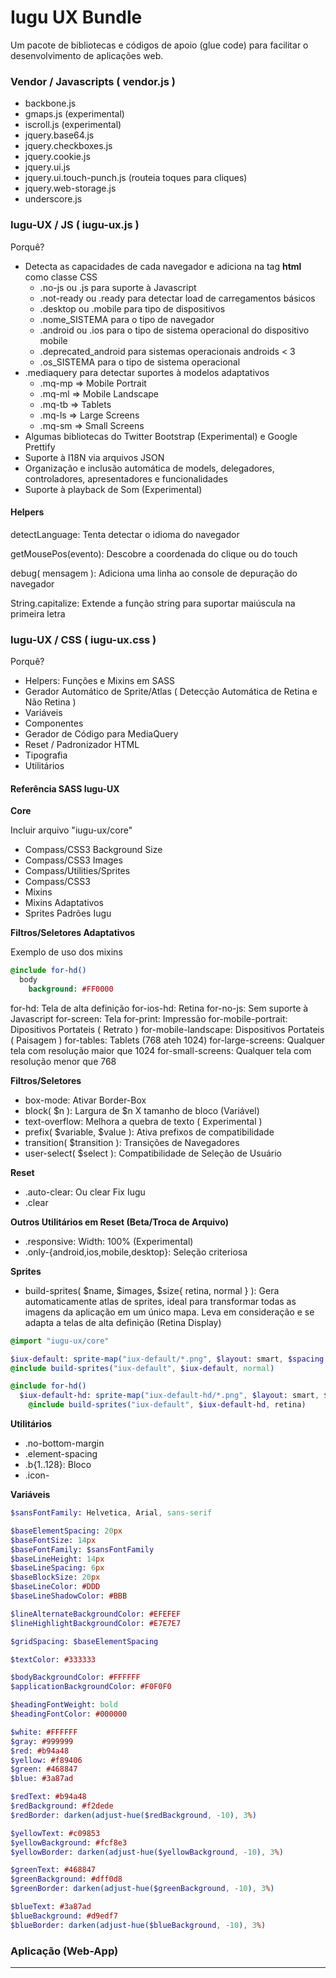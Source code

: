 # Iugu UX Bundle

Um pacote de bibliotecas e códigos de apoio (glue code) para facilitar o desenvolvimento de aplicações web.

### Vendor / Javascripts ( vendor.js ) 

  - backbone.js
  - gmaps.js (experimental)
  - iscroll.js (experimental)
  - jquery.base64.js
  - jquery.checkboxes.js
  - jquery.cookie.js
  - jquery.ui.js
  - jquery.ui.touch-punch.js (routeia toques para cliques)
  - jquery.web-storage.js
  - underscore.js

### Iugu-UX / JS ( iugu-ux.js )

Porquê?

  - Detecta as capacidades de cada navegador e adiciona na tag **html** como classe CSS
    - .no-js ou .js para suporte à Javascript
    - .not-ready ou .ready para detectar load de carregamentos básicos
    - .desktop ou .mobile para tipo de dispositivos
    - .nome\_SISTEMA para o tipo de navegador
    - .android ou .ios para o tipo de sistema operacional do dispositivo mobile
    - .deprecated\_android para sistemas operacionais androids < 3
    - .os\_SISTEMA para o tipo de sistema operacional
  - .mediaquery para detectar suportes à modelos adaptativos
    - .mq-mp => Mobile Portrait
    - .mq-ml => Mobile Landscape
    - .mq-tb => Tablets
    - .mq-ls => Large Screens
    - .mq-sm => Small Screens
  - Algumas bibliotecas do Twitter Bootstrap (Experimental) e Google Prettify
  - Suporte à I18N via arquivos JSON
  - Organização e inclusão automática de models, delegadores, controladores, apresentadores e funcionalidades
  - Suporte à playback de Som (Experimental)

#### Helpers

detectLanguage: Tenta detectar o idioma do navegador

getMousePos(evento): Descobre a coordenada do clique ou do touch

debug( mensagem ): Adiciona uma linha ao console de depuração do navegador

String.capitalize: Extende a função string para suportar maiúscula na primeira letra

### Iugu-UX / CSS ( iugu-ux.css )

Porquê?

  - Helpers: Funções e Mixins em SASS
  - Gerador Automático de Sprite/Atlas ( Detecção Automática de Retina e Não Retina )
  - Variáveis
  - Componentes
  - Gerador de Código para MediaQuery
  - Reset / Padronizador HTML
  - Tipografia
  - Utilitários

#### Referência SASS Iugu-UX

**Core**

Incluir arquivo "iugu-ux/core"

- Compass/CSS3 Background Size
- Compass/CSS3 Images
- Compass/Utilities/Sprites
- Compass/CSS3
- Mixins
- Mixins Adaptativos
- Sprites Padrões Iugu

**Filtros/Seletores Adaptativos**

Exemplo de uso dos mixins
```sass
@include for-hd()
  body
    background: #FF0000
```

for-hd: Tela de alta definição
for-ios-hd: Retina
for-no-js: Sem suporte à Javascript
for-screen: Tela
for-print: Impressão
for-mobile-portrait: Dipositivos Portateis ( Retrato )
for-mobile-landscape: Dispositivos Portateis ( Paisagem )
for-tables: Tablets (768 ateh 1024)
for-large-screens: Qualquer tela com resolução maior que 1024
for-small-screens: Qualquer tela com resolução menor que 768

**Filtros/Seletores**

- box-mode: Ativar Border-Box
- block( $n ): Largura de $n X tamanho de bloco (Variável)
- text-overflow: Melhora a quebra de texto ( Experimental )
- prefix( $variable, $value ): Ativa prefixos de compatibilidade
- transition( $transition ): Transições de Navegadores
- user-select( $select ): Compatibilidade de Seleção de Usuário

**Reset**

- .auto-clear: Ou clear Fix Iugu
- .clear

**Outros Utilitários em Reset (Beta/Troca de Arquivo)**

- .responsive: Width: 100% (Experimental)
- .only-{android,ios,mobile,desktop}: Seleção criteriosa 

**Sprites**

- build-sprites( $name, $images, $size{ retina, normal } ): Gera automaticamente atlas de sprites, ideal para transformar todas as imagens da aplicação em um único mapa. Leva em consideração e se adapta a telas de alta definição (Retina Display)

```sass
@import "iugu-ux/core"

$iux-default: sprite-map("iux-default/*.png", $layout: smart, $spacing: 0px, $cleanup: true, $sprite-dimensions: true)
@include build-sprites("iux-default", $iux-default, normal)

@include for-hd()
  $iux-default-hd: sprite-map("iux-default-hd/*.png", $layout: smart, $spacing: 0px, $cleanup: true, $sprite-dimensions: true)
    @include build-sprites("iux-default", $iux-default-hd, retina)
```

**Utilitários**

- .no-bottom-margin
- .element-spacing
- .b{1..128}: Bloco
- .icon-

**Variáveis**

```sass
$sansFontFamily: Helvetica, Arial, sans-serif

$baseElementSpacing: 20px
$baseFontSize: 14px
$baseFontFamily: $sansFontFamily
$baseLineHeight: 14px
$baseLineSpacing: 6px
$baseBlockSize: 20px
$baseLineColor: #DDD
$baseLineShadowColor: #BBB

$lineAlternateBackgroundColor: #EFEFEF
$lineHighlightBackgroundColor: #E7E7E7

$gridSpacing: $baseElementSpacing 

$textColor: #333333

$bodyBackgroundColor: #FFFFFF
$applicationBackgroundColor: #F0F0F0

$headingFontWeight: bold
$headingFontColor: #000000

$white: #FFFFFF
$gray: #999999
$red: #b94a48
$yellow: #f89406
$green: #468847
$blue: #3a87ad

$redText: #b94a48
$redBackground: #f2dede
$redBorder: darken(adjust-hue($redBackground, -10), 3%)

$yellowText: #c09853
$yellowBackground: #fcf8e3
$yellowBorder: darken(adjust-hue($yellowBackground, -10), 3%)

$greenText: #468847
$greenBackground: #dff0d8
$greenBorder: darken(adjust-hue($greenBackground, -10), 3%)

$blueText: #3a87ad
$blueBackground: #d9edf7
$blueBorder: darken(adjust-hue($blueBackground, -10), 3%)
```

### Aplicação (Web-App)
_________________________________________________________________

